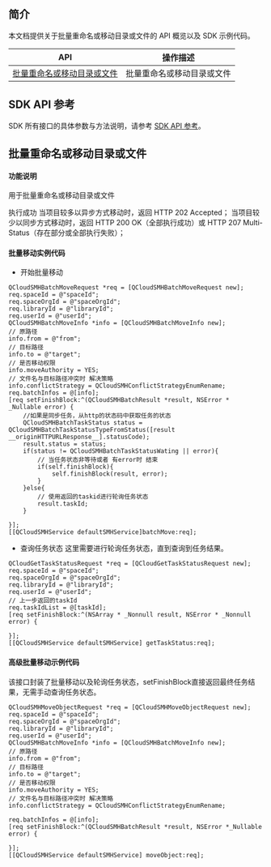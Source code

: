 ## 简介

本文档提供关于批量重命名或移动目录或文件的 API 概览以及 SDK 示例代码。

| API                                                          | 操作描述                         |
| ------------------------------------------------------------ | -------------------------------- |
| [批量重命名或移动目录或文件](https://cloud.tencent.com/document/product/1339/71260) | 批量重命名或移动目录或文件         |

## SDK API 参考

SDK 所有接口的具体参数与方法说明，请参考 [SDK API 参考](https://smh-sdk-doc-1253960454.cos.ap-guangzhou.myqcloud.com/ios_api_doc/html/index.html)。

## 批量重命名或移动目录或文件

#### 功能说明

用于批量重命名或移动目录或文件

执行成功
当项目较多以异步方式移动时，返回 HTTP 202 Accepted；
当项目较少以同步方式移动时，返回 HTTP 200 OK（全部执行成功）或 HTTP 207 Multi-Status（存在部分或全部执行失败）；


#### 批量移动实例代码
* 开始批量移动
```
QCloudSMHBatchMoveRequest *req = [QCloudSMHBatchMoveRequest new];
req.spaceId = @"spaceId";
req.spaceOrgId = @"spaceOrgId";
req.libraryId = @"libraryId";
req.userId = @"userId";
QCloudSMHBatchMoveInfo *info = [QCloudSMHBatchMoveInfo new];
// 原路径
info.from = @"from";
// 目标路径
info.to = @"target";
// 是否移动权限
info.moveAuthority = YES;
// 文件名与目标路径冲突时 解决策略
info.conflictStrategy = QCloudSMHConflictStrategyEnumRename;
req.batchInfos = @[info];
[req setFinishBlock:^(QCloudSMHBatchResult *result, NSError * _Nullable error) {
    //如果是同步任务，从http的状态码中获取任务的状态
    QCloudSMHBatchTaskStatus status = QCloudSMHBatchTaskStatusTypeFromStatus([result __originHTTPURLResponse__].statusCode);
    result.status = status;
    if(status != QCloudSMHBatchTaskStatusWating || error){
        // 当任务状态非等待或者 有error时 结束
        if(self.finishBlock){
            self.finishBlock(result, error);
        }
    }else{
        // 使用返回的taskid进行轮询任务状态
        result.taskId;
    }

}];
[[QCloudSMHService defaultSMHService]batchMove:req];

```

* 查询任务状态
这里需要进行轮询任务状态，直到查询到任务结果。
```
QCloudGetTaskStatusRequest *req = [QCloudGetTaskStatusRequest new];
req.spaceId = @"spaceId";
req.spaceOrgId = @"spaceOrgId";
req.libraryId = @"libraryId";
req.userId = @"userId";
// 上一步返回的taskId
req.taskIdList = @[taskId];
[req setFinishBlock:^(NSArray * _Nonnull result, NSError * _Nonnull error) {
    
}];
[[QCloudSMHService defaultSMHService] getTaskStatus:req];
```

#### 高级批量移动示例代码
该接口封装了批量移动以及轮询任务状态，setFinishBlock直接返回最终任务结果，无需手动查询任务状态。
```
QCloudSMHMoveObjectRequest *req = [QCloudSMHMoveObjectRequest new];
req.spaceId = @"spaceId";
req.spaceOrgId = @"spaceOrgId";
req.libraryId = @"libraryId";
req.userId = @"userId";
QCloudSMHBatchMoveInfo *info = [QCloudSMHBatchMoveInfo new];
// 原路径
info.from = @"from";
// 目标路径
info.to = @"target";
// 是否移动权限
info.moveAuthority = YES;
// 文件名与目标路径冲突时 解决策略
info.conflictStrategy = QCloudSMHConflictStrategyEnumRename;

req.batchInfos = @[info];
[req setFinishBlock:^(QCloudSMHBatchResult *result, NSError *_Nullable error) {
    
}];
[[QCloudSMHService defaultSMHService] moveObject:req];
```